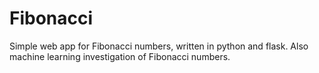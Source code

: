 # Fibonacci
Simple web app for Fibonacci numbers, written in python and flask.  Also machine learning investigation of Fibonacci numbers.
